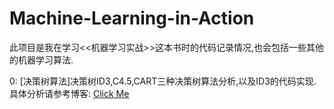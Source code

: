 # Machine-Learning-in-Action

此项目是我在学习<<机器学习实战>>这本书时的代码记录情况,也会包括一些其他的机器学习算法.

0: [决策树算法]决策树ID3,C4.5,CART三种决策树算法分析,以及ID3的代码实现.具体分析请参考博客:
[Click Me](https://fja0kl.github.io/2018/11/25/%E5%86%B3%E7%AD%96%E6%A0%91/)
